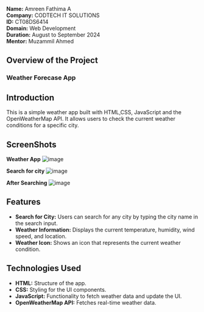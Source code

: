 **Name:** Amreen Fathima A<br>
**Company:** CODTECH IT SOLUTIONS<br>
**ID:** CT08DS6414<br>
**Domain:** Web Development<br>
**Duration:** August to September 2024<br>
**Mentor:** Muzammil Ahmed<br>

## Overview of the Project

### Weather Forecase App

## Introduction
This is a simple weather app built with HTML,CSS, JavaScript and the OpenWeatherMap API. It allows users to check the current weather conditions for a specific city.

## ScreenShots

**Weather App**
![image](https://github.com/user-attachments/assets/6f50973b-987a-484c-b33c-62e0888d19c1)

**Search for city**
![image](https://github.com/user-attachments/assets/ba006152-39f7-4070-a961-1a20368eedb3)

**After Searching**
![image](https://github.com/user-attachments/assets/7876e76e-904d-4a89-bc07-6d7bf01052cd)


## Features

- **Search for City:** Users can search for any city by typing the city name in the search input.
- **Weather Information:** Displays the current temperature, humidity, wind speed, and location.
- **Weather Icon:** Shows an icon that represents the current weather condition.


## Technologies Used

- **HTML:** Structure of the app.
- **CSS:** Styling for the UI components.
- **JavaScript:** Functionality to fetch weather data and update the UI.
- **OpenWeatherMap API:** Fetches real-time weather data.
